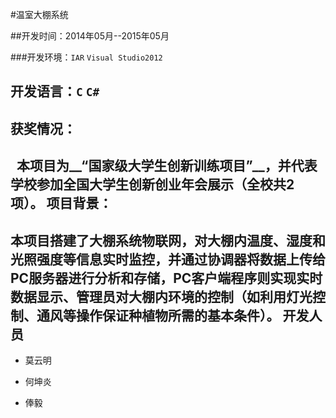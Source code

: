 #温室大棚系统

##开发时间：2014年05月--2015年05月

###开发环境：`IAR` `Visual Studio2012`

开发语言：`C` `C#`
---------------
获奖情况：
---------------
   本项目为__“国家级大学生创新训练项目”__，并代表学校参加全国大学生创新创业**年会**展示（**全校共2项**）。
项目背景：
---------------
  本项目搭建了大棚系统物联网，对大棚内温度、湿度和光照强度等信息实时监控，并通过协调器将数据上传给PC服务器进行分析和存储，PC客户端程序则实现实时数据显示、管理员对大棚内环境的控制（如利用灯光控制、通风等操作保证种植物所需的基本条件）。
开发人员
-----------------

* 莫云明

* 何坤炎

* 俸毅

